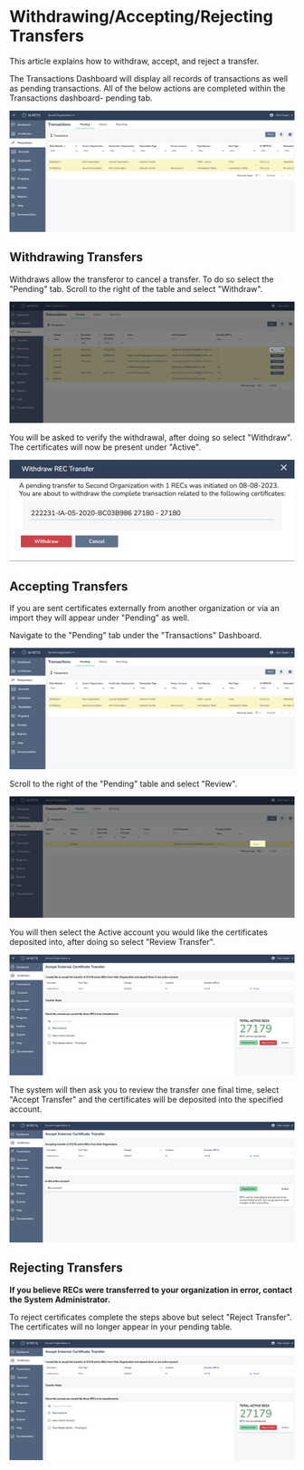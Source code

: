 Withdrawing/Accepting/Rejecting Transfers
=========================================

This article explains how to withdraw, accept, and reject a transfer. 

The Transactions Dashboard will display all records of transactions as well as pending transactions. All of the below actions are completed within the Transactions dashboard- pending tab.

![](https://github.com/markmrets/photos/blob/master/pending%201%20.png?raw=true)

## Withdrawing Transfers

Withdraws allow the transferor to cancel a transfer. To do so select the "Pending" tab. Scroll to the right of the table and select "Withdraw".

![](https://github.com/markmrets/photos/blob/master/pending%202.png?raw=true)

You will be asked to verify the withdrawal, after doing so select "Withdraw". The certificates will now be present under "Active". 

![](https://github.com/markmrets/photos/blob/master/pending%203.png?raw=true)


## Accepting Transfers

If you are sent certificates externally from another organization or via an import they will appear under "Pending" as well. 

Navigate to the "Pending" tab under the "Transactions" Dashboard. 

![](https://github.com/markmrets/photos/blob/master/pending%201%20.png?raw=true)

Scroll to the right of the "Pending" table and select "Review". 

![](https://github.com/markmrets/photos/blob/master/pending%204%20.png?raw=true)

You will then select the Active account you would like the certificates deposited into, after doing so select "Review Transfer".

![](https://github.com/markmrets/photos/blob/master/pending%205.png?raw=true)

The system will then ask you to review the transfer one final time, select "Accept Transfer" and the certificates will be deposited into the specified account. 

![](https://github.com/markmrets/photos/blob/master/pending%206.png?raw=true)

## Rejecting Transfers

**If you believe RECs were transferred to your organization in error, contact the System Administrator.**

To reject certificates complete the steps above but select "Reject Transfer". The certificates will no longer appear in your pending table. 

![](https://github.com/markmrets/photos/blob/master/pending%205.png?raw=true)

